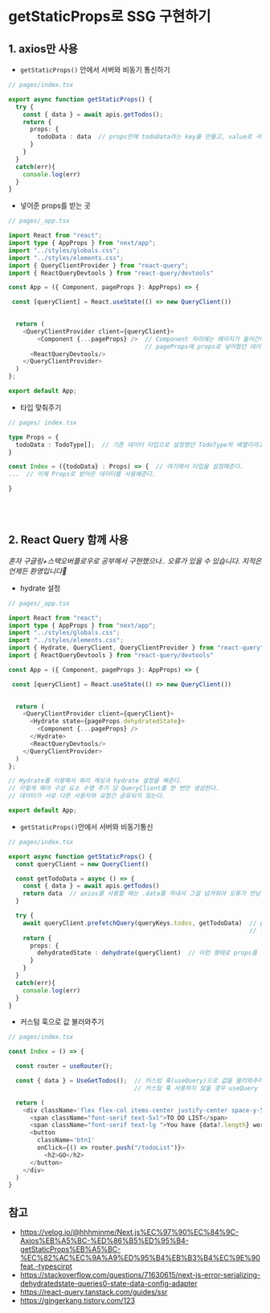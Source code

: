 # getStaticProps로 SSG 구현하기

## 1. axios만 사용
- ```getStaticProps()``` 안에서 서버와 비동기 통신하기
```typescript
// pages/index.tsx

export async function getStaticProps() {
  try {
    const { data } = await apis.getTodos();
    return {
      props: {
        todoData : data  // props안에 todoData라는 key를 만들고, value로 서버에서 가져온 data를 넣는다.
      }
    }
  }
  catch(err){
    console.log(err)
  }
}
```
- 넣어준 props를 받는 곳
```typescript
// pages/_app.tsx

import React from "react";
import type { AppProps } from "next/app";
import "../styles/globals.css";
import "../styles/elements.css";
import { QueryClientProvider } from "react-query";
import { ReactQueryDevtools } from "react-query/devtools"

const App = ({ Component, pageProps }: AppProps) => {

 const [queryClient] = React.useState(() => new QueryClient())
 

  return (
    <QueryClientProvider client={queryClient}>
        <Component {...pageProps} />  // Component 자리에는 페이지가 들어간다.
                                      // pageProps에 props로 넣어줬던 데이터가 들어간다.
      <ReactQueryDevtools/>
    </QueryClientProvider>
  )
};

export default App;
```
- 타입 맞춰주기
```typescript
// pages/ index.tsx

type Props = {
  todoData : TodoType[];  // 기존 데이터 타입으로 설정했던 TodoType의 배열이라고 타입을 설정해준다.
}

const Index = ({todoData} : Props) => {  // 여기에서 타입을 설정해준다.
...  // 이제 Props로 받아온 데이터를 사용해준다.

}

```
<br>
<br>

## 2. React Query 함께 사용
*혼자 구글링+스택오버플로우로 공부해서 구현했으나.. 오류가 있을 수 있습니다. 지적은 언제든 환영입니다🤩*
- hydrate 설정
```typescript
// pages/_app.tsx

import React from "react";
import type { AppProps } from "next/app";
import "../styles/globals.css";
import "../styles/elements.css";
import { Hydrate, QueryClient, QueryClientProvider } from "react-query";
import { ReactQueryDevtools } from "react-query/devtools"

const App = ({ Component, pageProps }: AppProps) => {

 const [queryClient] = React.useState(() => new QueryClient())
 

  return (
    <QueryClientProvider client={queryClient}>
      <Hydrate state={pageProps.dehydratedState}>
        <Component {...pageProps} />
      </Hydrate>
      <ReactQueryDevtools/>
    </QueryClientProvider>
  )
};

// Hydrate를 이용해서 쿼리 캐싱과 hydrate 설정을 해준다.
// 이렇게 해야 구성 요소 수명 주기 당 QueryClient를 한 번만 생성한다.
// 데이터가 서로 다른 사용자와 요청간 공유되지 않는다.

export default App;
```
- ```getStaticProps()```안에서 서버와 비동기통신
```typescript
// pages/index.tsx

export async function getStaticProps() {
  const queryClient = new QueryClient()

  const getTodoData = async () => {
    const { data } = await apis.getTodos()
    return data  // axios를 사용할 때는 .data를 꺼내서 그걸 넘겨줘야 오류가 안남!
  }

  try {
    await queryClient.prefetchQuery(queryKeys.todos, getTodoData)  // prefetchQuery 이용하기
                                                                   // 첫 번째는 쿼리키, 두 번째는 서버랑 통신하는 함수
    return {
      props: {
        dehydratedState : dehydrate(queryClient)  // 이런 형태로 props를 넘겨준다.
      }
    }
  }
  catch(err){
    console.log(err)
  }
}
```
- 커스텀 훅으로 값 불러와주기
```typescript
// pages/index.tsx

const Index = () => {

  const router = useRouter();

  const { data } = UseGetTodos();  // 커스텀 훅(useQuery)으로 값을 불러와주어야 함
                                   // 커스텀 훅 사용하지 않을 경우 useQuery 등 사용

  return (
    <div className='flex flex-col items-center justify-center space-y-5'>
      <span className="font-serif text-5xl">TO DO LIST</span>
      <span className="font-serif text-lg ">You have {data?.length} works to do !</span>
      <button 
        className='btn1'
        onClick={() => router.push("/todoList")}>
          <h2>GO</h2>
      </button>
    </div>
  )
}
```

## 참고
- https://velog.io/@hhhminme/Next.js%EC%97%90%EC%84%9C-Axios%EB%A5%BC-%ED%86%B5%ED%95%B4-getStaticProps%EB%A5%BC-%EC%82%AC%EC%9A%A9%ED%95%B4%EB%B3%B4%EC%9E%90feat.-typescirpt
- https://stackoverflow.com/questions/71630615/next-js-error-serializing-dehydratedstate-queries0-state-data-config-adapter
- https://react-query.tanstack.com/guides/ssr
- https://gingerkang.tistory.com/123
